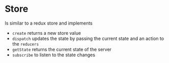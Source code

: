 # Store

Is similar to a redux store and implements

- `create` returns a new store value
- `dispatch` updates the state by passing the current state and an action to the `reducers`
- `getState` returns the current state of the server
- `subscribe` to listen to the state changes
